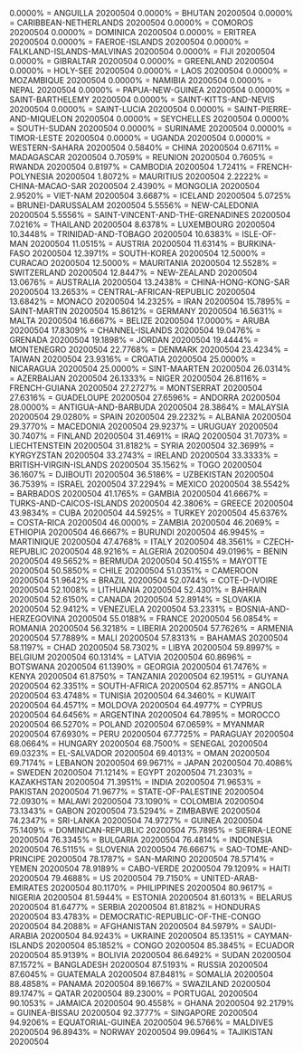 0.0000% = ANGUILLA 20200504 
0.0000% = BHUTAN 20200504 
0.0000% = CARIBBEAN-NETHERLANDS 20200504 
0.0000% = COMOROS 20200504 
0.0000% = DOMINICA 20200504 
0.0000% = ERITREA 20200504 
0.0000% = FAEROE-ISLANDS 20200504 
0.0000% = FALKLAND-ISLANDS-MALVINAS 20200504 
0.0000% = FIJI 20200504 
0.0000% = GIBRALTAR 20200504 
0.0000% = GREENLAND 20200504 
0.0000% = HOLY-SEE 20200504 
0.0000% = LAOS 20200504 
0.0000% = MOZAMBIQUE 20200504 
0.0000% = NAMIBIA 20200504 
0.0000% = NEPAL 20200504 
0.0000% = PAPUA-NEW-GUINEA 20200504 
0.0000% = SAINT-BARTHELEMY 20200504 
0.0000% = SAINT-KITTS-AND-NEVIS 20200504 
0.0000% = SAINT-LUCIA 20200504 
0.0000% = SAINT-PIERRE-AND-MIQUELON 20200504 
0.0000% = SEYCHELLES 20200504 
0.0000% = SOUTH-SUDAN 20200504 
0.0000% = SURINAME 20200504 
0.0000% = TIMOR-LESTE 20200504 
0.0000% = UGANDA 20200504 
0.0000% = WESTERN-SAHARA 20200504 
0.5840% = CHINA 20200504 
0.6711% = MADAGASCAR 20200504 
0.7059% = REUNION 20200504 
0.7605% = RWANDA 20200504 
0.8197% = CAMBODIA 20200504 
1.7241% = FRENCH-POLYNESIA 20200504 
1.8072% = MAURITIUS 20200504 
2.2222% = CHINA-MACAO-SAR 20200504 
2.4390% = MONGOLIA 20200504 
2.9520% = VIET-NAM 20200504 
3.6687% = ICELAND 20200504 
5.0725% = BRUNEI-DARUSSALAM 20200504 
5.5556% = NEW-CALEDONIA 20200504 
5.5556% = SAINT-VINCENT-AND-THE-GRENADINES 20200504 
7.0216% = THAILAND 20200504 
8.6378% = LUXEMBOURG 20200504 
10.3448% = TRINIDAD-AND-TOBAGO 20200504 
10.6383% = ISLE-OF-MAN 20200504 
11.0515% = AUSTRIA 20200504 
11.6314% = BURKINA-FASO 20200504 
12.3971% = SOUTH-KOREA 20200504 
12.5000% = CURACAO 20200504 
12.5000% = MAURITANIA 20200504 
12.5528% = SWITZERLAND 20200504 
12.8447% = NEW-ZEALAND 20200504 
13.0676% = AUSTRALIA 20200504 
13.2438% = CHINA-HONG-KONG-SAR 20200504 
13.2653% = CENTRAL-AFRICAN-REPUBLIC 20200504 
13.6842% = MONACO 20200504 
14.2325% = IRAN 20200504 
15.7895% = SAINT-MARTIN 20200504 
15.8612% = GERMANY 20200504 
16.5631% = MALTA 20200504 
16.6667% = BELIZE 20200504 
17.0000% = ARUBA 20200504 
17.8309% = CHANNEL-ISLANDS 20200504 
19.0476% = GRENADA 20200504 
19.1898% = JORDAN 20200504 
19.4444% = MONTENEGRO 20200504 
22.7768% = DENMARK 20200504 
23.4234% = TAIWAN 20200504 
23.9316% = CROATIA 20200504 
25.0000% = NICARAGUA 20200504 
25.0000% = SINT-MAARTEN 20200504 
26.0314% = AZERBAIJAN 20200504 
26.1333% = NIGER 20200504 
26.8116% = FRENCH-GUIANA 20200504 
27.2727% = MONTSERRAT 20200504 
27.6316% = GUADELOUPE 20200504 
27.6596% = ANDORRA 20200504 
28.0000% = ANTIGUA-AND-BARBUDA 20200504 
28.3864% = MALAYSIA 20200504 
29.0280% = SPAIN 20200504 
29.2232% = ALBANIA 20200504 
29.3770% = MACEDONIA 20200504 
29.9237% = URUGUAY 20200504 
30.7407% = FINLAND 20200504 
31.4691% = IRAQ 20200504 
31.7073% = LIECHTENSTEIN 20200504 
31.8182% = SYRIA 20200504 
32.3699% = KYRGYZSTAN 20200504 
33.2743% = IRELAND 20200504 
33.3333% = BRITISH-VIRGIN-ISLANDS 20200504 
35.1562% = TOGO 20200504 
36.1607% = DJIBOUTI 20200504 
36.5186% = UZBEKISTAN 20200504 
36.7539% = ISRAEL 20200504 
37.2294% = MEXICO 20200504 
38.5542% = BARBADOS 20200504 
41.1765% = GAMBIA 20200504 
41.6667% = TURKS-AND-CAICOS-ISLANDS 20200504 
42.3806% = GREECE 20200504 
43.9834% = CUBA 20200504 
44.5925% = TURKEY 20200504 
45.6376% = COSTA-RICA 20200504 
46.0000% = ZAMBIA 20200504 
46.2069% = ETHIOPIA 20200504 
46.6667% = BURUNDI 20200504 
46.9945% = MARTINIQUE 20200504 
47.4768% = ITALY 20200504 
48.3561% = CZECH-REPUBLIC 20200504 
48.9216% = ALGERIA 20200504 
49.0196% = BENIN 20200504 
49.5652% = BERMUDA 20200504 
50.4155% = MAYOTTE 20200504 
50.5850% = CHILE 20200504 
51.0351% = CAMEROON 20200504 
51.9642% = BRAZIL 20200504 
52.0744% = COTE-D-IVOIRE 20200504 
52.1008% = LITHUANIA 20200504 
52.4301% = BAHRAIN 20200504 
52.6150% = CANADA 20200504 
52.8914% = SLOVAKIA 20200504 
52.9412% = VENEZUELA 20200504 
53.2331% = BOSNIA-AND-HERZEGOVINA 20200504 
55.0188% = FRANCE 20200504 
56.0854% = ROMANIA 20200504 
56.3218% = LIBERIA 20200504 
57.7626% = ARMENIA 20200504 
57.7889% = MALI 20200504 
57.8313% = BAHAMAS 20200504 
58.1197% = CHAD 20200504 
58.7302% = LIBYA 20200504 
59.8997% = BELGIUM 20200504 
60.1314% = LATVIA 20200504 
60.8696% = BOTSWANA 20200504 
61.1390% = GEORGIA 20200504 
61.7476% = KENYA 20200504 
61.8750% = TANZANIA 20200504 
62.1951% = GUYANA 20200504 
62.3351% = SOUTH-AFRICA 20200504 
62.8571% = ANGOLA 20200504 
63.4748% = TUNISIA 20200504 
64.3460% = KUWAIT 20200504 
64.4571% = MOLDOVA 20200504 
64.4977% = CYPRUS 20200504 
64.6456% = ARGENTINA 20200504 
64.7895% = MOROCCO 20200504 
66.5270% = POLAND 20200504 
67.0659% = MYANMAR 20200504 
67.6930% = PERU 20200504 
67.7725% = PARAGUAY 20200504 
68.0664% = HUNGARY 20200504 
68.7500% = SENEGAL 20200504 
69.0323% = EL-SALVADOR 20200504 
69.4013% = OMAN 20200504 
69.7174% = LEBANON 20200504 
69.9671% = JAPAN 20200504 
70.4086% = SWEDEN 20200504 
71.1214% = EGYPT 20200504 
71.2303% = KAZAKHSTAN 20200504 
71.3951% = INDIA 20200504 
71.9653% = PAKISTAN 20200504 
71.9677% = STATE-OF-PALESTINE 20200504 
72.0930% = MALAWI 20200504 
73.1090% = COLOMBIA 20200504 
73.1343% = GABON 20200504 
73.5294% = ZIMBABWE 20200504 
74.2347% = SRI-LANKA 20200504 
74.9727% = GUINEA 20200504 
75.1409% = DOMINICAN-REPUBLIC 20200504 
75.7895% = SIERRA-LEONE 20200504 
76.3345% = BULGARIA 20200504 
76.4814% = INDONESIA 20200504 
76.5115% = SLOVENIA 20200504 
76.6667% = SAO-TOME-AND-PRINCIPE 20200504 
78.1787% = SAN-MARINO 20200504 
78.5714% = YEMEN 20200504 
78.9189% = CABO-VERDE 20200504 
79.1209% = HAITI 20200504 
79.4688% = US 20200504 
79.7150% = UNITED-ARAB-EMIRATES 20200504 
80.1170% = PHILIPPINES 20200504 
80.9617% = NIGERIA 20200504 
81.5944% = ESTONIA 20200504 
81.6013% = BELARUS 20200504 
81.6477% = SERBIA 20200504 
81.8182% = HONDURAS 20200504 
83.4783% = DEMOCRATIC-REPUBLIC-OF-THE-CONGO 20200504 
84.2088% = AFGHANISTAN 20200504 
84.5979% = SAUDI-ARABIA 20200504 
84.9243% = UKRAINE 20200504 
85.1351% = CAYMAN-ISLANDS 20200504 
85.1852% = CONGO 20200504 
85.3845% = ECUADOR 20200504 
85.9139% = BOLIVIA 20200504 
86.6492% = SUDAN 20200504 
87.1572% = BANGLADESH 20200504 
87.5193% = RUSSIA 20200504 
87.6045% = GUATEMALA 20200504 
87.8481% = SOMALIA 20200504 
88.4858% = PANAMA 20200504 
89.1667% = SWAZILAND 20200504 
89.1747% = QATAR 20200504 
89.2300% = PORTUGAL 20200504 
90.1053% = JAMAICA 20200504 
90.4558% = GHANA 20200504 
92.2179% = GUINEA-BISSAU 20200504 
92.3777% = SINGAPORE 20200504 
94.9206% = EQUATORIAL-GUINEA 20200504 
96.5766% = MALDIVES 20200504 
96.8943% = NORWAY 20200504 
99.0964% = TAJIKISTAN 20200504 
